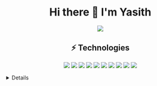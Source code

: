 <h1 align='center'>Hi there 👋 I'm Yasith</h1>

<p align="center">
    <a href="https://www.linkedin.com/in/yasith-heshan/">
        <img src="https://img.shields.io/badge/LinkedIn-0077B5?style=for-the-badge&logo=linkedin&logoColor=white" />
    </a>
</p>

<h2 align="center">
    ⚡ Technologies
</h2>

<p align="center">
    <img src="https://img.shields.io/badge/PHP-777BB4?style=flat-square&logo=php&logoColor=white" />
    <img src="https://img.shields.io/badge/-MySQL-black?style=flat-square&logo=mysql&logoColor=white" />
    <img src="https://img.shields.io/badge/-Python-FFD43B?style=flat-square&logo=Python&logoColor=blue" />
    <img src="https://img.shields.io/badge/-JavaScript-323330?style=flat-square&logo=javascript" />
    <img src="https://img.shields.io/badge/-Nodejs-black?style=flat-square&logo=Node.js" />
    <img src="https://img.shields.io/badge/SQLite-07405E?style=flat-square&logo=sqlite&logoColor=white" />
    <img src="https://img.shields.io/badge/git-E44C30?style=flat-squar&logo=git&logoColor=white" />
    <img src="https://img.shields.io/badge/React-20232A?style=flat-square&logo=react&logoColor=61DAFB" />
    <img src="https://img.shields.io/badge/-Java-ED8B00?style=flat-square&logo=java" />
    <img src="https://img.shields.io/badge/-GitHub-181717?style=flat-square&logo=github" />
</p>
<div align=center>
<!--     <img src='https://github-readme-stats.vercel.app/api?username=Yasith-Heshan&count_private=true'/> -->
</div>
<details>

   
